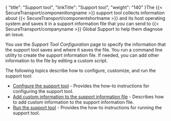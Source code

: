 {
    "title": "Support tool",
    "linkTitle": "Support tool",
    "weight": "140"
}The {{< SecureTransport/componentlongname  >}} support tool collects information about {{< SecureTransport/componentshortname  >}} and its host operating system and saves it in a support information file that you can send to {{< SecureTransport/companyname  >}} Global Support to help them diagnose an issue.

You use the *Support Tool Configuration* page to specify the information that the support tool saves and where it saves the file. You run a command line utility to create the support information file. If needed, you can add other information to the file by editing a custom script.

The following topics describe how to configure, customize, and run the support tool:

-   <a href="t_st_configuresupporttool" class="MCXref xref">Configure the support tool</a> - Provides the how-to instructions for configuring the support tool.
-   <a href="t_st_customizesupporttool" class="MCXref xref">Add custom information to the support information file</a> - Describes how to add custom information to the support information file.
-   <a href="t_st_runsupporttool" class="MCXref xref">Run the support tool</a> - Provides the how-to instructions for running the support tool.
